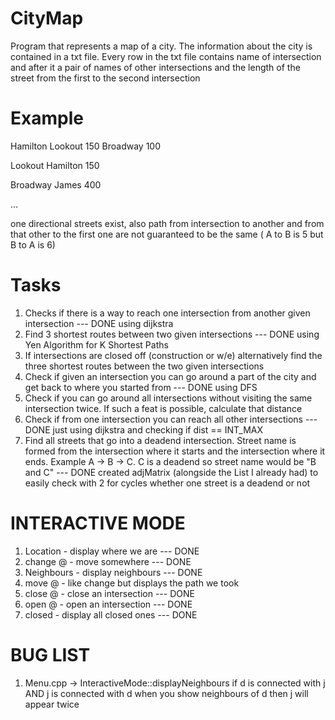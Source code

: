 # CityMap

Program that represents a map of a city. The information about the city is contained in a txt file. Every row in the txt file contains name of intersection and after it a pair of names of other intersections and the length of the street from the first to the second intersection

# Example
Hamilton Lookout 150 Broadway 100

Lookout Hamilton 150

Broadway James 400

...

one directional streets exist, also path from intersection to another and from that other to the first one are not guaranteed to be the same ( A to B is 5 but B to A is 6)

# Tasks
1. Checks if there is a way to reach one intersection from another given intersection 
--- DONE using dijkstra
2. Find 3 shortest routes between two given intersections 
--- DONE using Yen Algorithm for K Shortest Paths
3. If intersections are closed off (construction or w/e) alternatively find the three shortest routes between the two given intersections
4. Check if given an intersection you can go around a part of the city and get back to where you started from
--- DONE using DFS
5. Check if you can go around all intersections without visiting the same intersection twice. If such a feat is possible, calculate that distance
6. Check if from one intersection you can reach all other intersections
--- DONE just using dijkstra and checking if dist == INT_MAX
7. Find all streets that go into a deadend intersection. Street name is formed from the intersection where it starts and the intersection where it ends. Example A -> B -> C. C is a deadend so street name would be "B and C"
--- DONE created adjMatrix (alongside the List I already had) to easily check with 2 for cycles whether one street is a deadend or not

# INTERACTIVE MODE
1. Location - display where we are
--- DONE
2. change @ - move somewhere
--- DONE
3. Neighbours - display neighbours
--- DONE
4. move @ - like change but displays the path we took
5. close @ - close an intersection
--- DONE
6. open @ - open an intersection
--- DONE
7. closed - display all closed ones
--- DONE


# BUG LIST
1. Menu.cpp -> InteractiveMode::displayNeighbours
if d is connected with j AND
j is connected with d
when you show neighbours of d then j will appear twice
